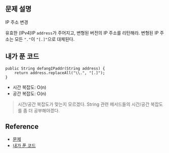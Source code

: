 ## 문제 설명
IP 주소 변경

유효한 (IPv4)IP ```address```가 주어지고, 변형된 버전의 IP 주소를 리턴해라.
변형된 IP 주소는 모든 ```"."```이 ```"[.]"```으로 대체된다.

## 내가 푼 코드
```
public String defangIPaddr(String address) {
    return address.replaceAll("\\.", "[.]");
}
```
* 시간 복잡도: O(n)
* 공간 복잡도: O(n)
> 시간/공간 복잡도가 맞는지 모르겠다. String 관련 메서드들의 시간/공간 복잡도를 좀 더 공부해야겠다.

## Reference
* [문제](https://leetcode.com/problems/defanging-an-ip-address/)
* [내가 푼 코드](https://github.com/smpark1020/leetcode-practice/blob/master/src/leetcode/string/Q1108.java)